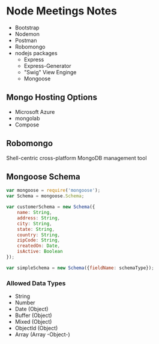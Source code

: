 # Node Meetings Notes

* Bootstrap
* Nodemon
* Postman
* Robomongo
* nodejs packages
	* Express
	* Express-Generator
	* "Swig" View Enginge
	* Mongoose

## Mongo Hosting Options

* Microsoft Azure
* mongolab
* Compose

## Robomongo

Shell-centric cross-platform MongoDB management tool

## Mongoose Schema

```javascript
var mongoose = require('mongoose');
var Schema = mongoose.Schema;

var customerSchema = new Schema({
	name: String,
	address: String,
	city: String,
	state: String,
	country: String,
	zipCode: String,
	createdOn: Date,
	isActive: Boolean
});

var simpleSchema = new Schema({fieldName: schemaType});
```

### Allowed Data Types

- String
- Number
- Date (Object)
- Buffer (Object)
- Mixed (Object)
- ObjectId (Object)
- Array (Array -Object-)

